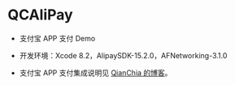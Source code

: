 # QCAliPay

- 支付宝 APP 支付 Demo

- 开发环境：Xcode 8.2，AlipaySDK-15.2.0，AFNetworking-3.1.0

- 支付宝 APP 支付集成说明见 [QianChia 的博客](http://www.cnblogs.com/QianChia/p/6209652.html)。

